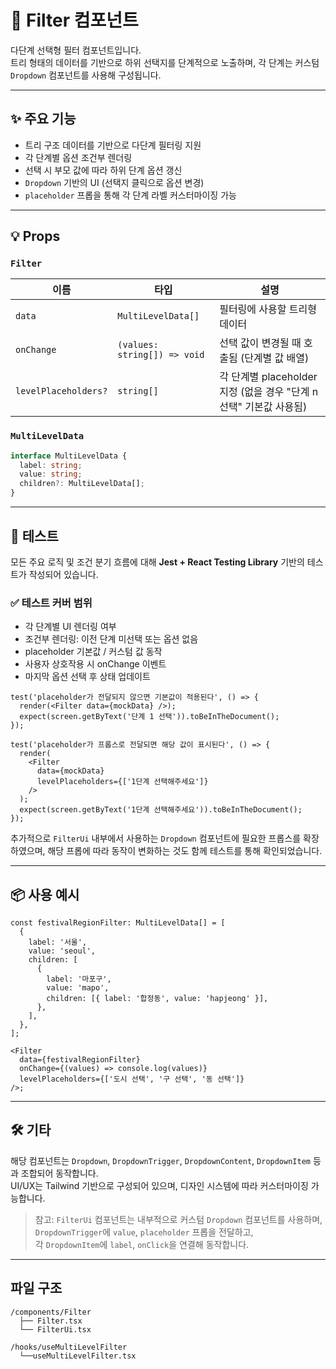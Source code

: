 # 🧩 Filter 컴포넌트

다단계 선택형 필터 컴포넌트입니다.  
트리 형태의 데이터를 기반으로 하위 선택지를 단계적으로 노출하며, 각 단계는 커스텀 `Dropdown` 컴포넌트를 사용해 구성됩니다.

---

## ✨ 주요 기능

- 트리 구조 데이터를 기반으로 다단계 필터링 지원
- 각 단계별 옵션 조건부 렌더링
- 선택 시 부모 값에 따라 하위 단계 옵션 갱신
- `Dropdown` 기반의 UI (선택지 클릭으로 옵션 변경)
- `placeholder` 프롭을 통해 각 단계 라벨 커스터마이징 가능

---

## 💡 Props

### `Filter`

| 이름                 | 타입                         | 설명                                                               |
| -------------------- | ---------------------------- | ------------------------------------------------------------------ |
| `data`               | `MultiLevelData[]`           | 필터링에 사용할 트리형 데이터                                      |
| `onChange`           | `(values: string[]) => void` | 선택 값이 변경될 때 호출됨 (단계별 값 배열)                        |
| `levelPlaceholders?` | `string[]`                   | 각 단계별 placeholder 지정 (없을 경우 "단계 n 선택" 기본값 사용됨) |

### `MultiLevelData`

```ts
interface MultiLevelData {
  label: string;
  value: string;
  children?: MultiLevelData[];
}
```

---

## 🧪 테스트

모든 주요 로직 및 조건 분기 흐름에 대해 **Jest + React Testing Library** 기반의 테스트가 작성되어 있습니다.

### ✅ 테스트 커버 범위

- 각 단계별 UI 렌더링 여부
- 조건부 렌더링: 이전 단계 미선택 또는 옵션 없음
- placeholder 기본값 / 커스텀 값 동작
- 사용자 상호작용 시 onChange 이벤트
- 마지막 옵션 선택 후 상태 업데이트

```tsx
test('placeholder가 전달되지 않으면 기본값이 적용된다', () => {
  render(<Filter data={mockData} />);
  expect(screen.getByText('단계 1 선택')).toBeInTheDocument();
});

test('placeholder가 프롭스로 전달되면 해당 값이 표시된다', () => {
  render(
    <Filter
      data={mockData}
      levelPlaceholders={['1단계 선택해주세요']}
    />
  );
  expect(screen.getByText('1단계 선택해주세요')).toBeInTheDocument();
});
```

추가적으로 `FilterUi` 내부에서 사용하는 `Dropdown` 컴포넌트에 필요한 프롭스를 확장하였으며, 해당 프롭에 따라 동작이 변화하는 것도 함께 테스트를 통해 확인되었습니다.

---

## 📦 사용 예시

```tsx
const festivalRegionFilter: MultiLevelData[] = [
  {
    label: '서울',
    value: 'seoul',
    children: [
      {
        label: '마포구',
        value: 'mapo',
        children: [{ label: '합정동', value: 'hapjeong' }],
      },
    ],
  },
];

<Filter
  data={festivalRegionFilter}
  onChange={(values) => console.log(values)}
  levelPlaceholders={['도시 선택', '구 선택', '동 선택']}
/>;
```

---

## 🛠️ 기타

해당 컴포넌트는 `Dropdown`, `DropdownTrigger`, `DropdownContent`, `DropdownItem` 등과 조합되어 동작합니다.  
UI/UX는 Tailwind 기반으로 구성되어 있으며, 디자인 시스템에 따라 커스터마이징 가능합니다.

> 참고: `FilterUi` 컴포넌트는 내부적으로 커스텀 `Dropdown` 컴포넌트를 사용하며,  
> `DropdownTrigger`에 `value`, `placeholder` 프롭을 전달하고,  
> 각 `DropdownItem`에 `label`, `onClick`을 연결해 동작합니다.

---

## 파일 구조

```
/components/Filter
  ├── Filter.tsx
  └── FilterUi.tsx

/hooks/useMultiLevelFilter
  └──useMultiLevelFilter.tsx
```
